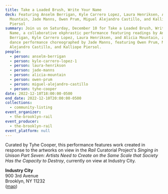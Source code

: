 ```yaml
---
title: Take a Loaded Brush, Write Your Name
deck: Featuring Anselm Berrigan, Kyle Carrero Lopez, Laura Henriksen, Alicia
  Mountain, Jade Manns, Owen Prum, Miguel Alejandro Castillo, and Kalliope
  Piersol
summary: Join us on Saturday, December 10 for Take a Loaded Brush, Write Your
  Name, a collaborative ekphrastic performance featuring readings by Anselm
  Berrigan, Kyle Carrero Lopez, Laura Henriksen, and Alicia Mountain, and a
  dance performance choreographed by Jade Manns, featuring Owen Prum, Miguel
  Alejandro Castillo, and Kalliope Piersol.
people:
  - person: anselm-berrigan
  - person: kyle-carrero-lopez-1
  - person: laura-henrikson
  - person: jade-manns
  - person: alicia-mountain
  - person: owen-prum
  - person: miguel-alejandro-castillo
  - person: tyhe-cooper
date: 2022-12-10T18:00:00-0500
end_date: 2022-12-10T20:00:00-0500
collections:
  - community-listing
event_organizer:
  - the-brooklyn-rail
event_producer:
  - the-brooklyn-rail
event_platform: null
---
```

Curated by Tyhe Cooper, this performance features work created in response to the artworks on view in the *Rail* Curatorial Project's *Singing in Unison Part Seven: Artists Need to Create on the Same Scale that Society Has the Capacity to Destroy*, currently on view at Industry City.

**Industry City**\
900 3rd Avenue\
Brooklyn, NY 11232\
([map](https://goo.gl/maps/953wyU1UCFuWMyRJ7))